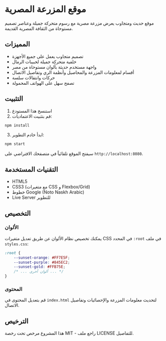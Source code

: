 # موقع المزرعة المصرية

موقع حديث ومتجاوب يعرض مزرعة مصرية مع رسوم متحركة جميلة وعناصر تصميم مستوحاة من الثقافة المصرية القديمة.

## المميزات

- تصميم متجاوب يعمل على جميع الأجهزة
- خلفية متحركة جميلة لحبيبات الرمال
- واجهة مستخدم حديثة بألوان مستوحاة من مصر
- أقسام لمعلومات المزرعة والمحاصيل وأنظمة الري وتفاصيل الاتصال
- حركات وانتقالات سلسة
- تصفح سهل على الهواتف المحمولة

## التثبيت

1. استنسخ هذا المستودع
2. قم بتثبيت الاعتماديات:
```bash
npm install
```
3. ابدأ خادم التطوير:
```bash
npm start
```

سيفتح الموقع تلقائياً في متصفحك الافتراضي على `http://localhost:8080`.

## التقنيات المستخدمة

- HTML5
- CSS3 (مع متغيرات CSS و Flexbox/Grid)
- خطوط Google (Noto Naskh Arabic)
- Live Server للتطوير

## التخصيص

### الألوان
يمكنك تخصيص نظام الألوان عن طريق تعديل متغيرات CSS في المحدد `:root` في ملف `styles.css`:

```css
:root {
    --sunset-orange: #FF7E5F;
    --sunset-purple: #845EC2;
    --sunset-gold: #FFB75E;
    /* ... ألوان أخرى ... */
}
```

### المحتوى
قم بتعديل المحتوى في `index.html` لتحديث معلومات المزرعة والإحصائيات وتفاصيل الاتصال.

## الترخيص

هذا المشروع مرخص تحت رخصة MIT - راجع ملف LICENSE للتفاصيل. 